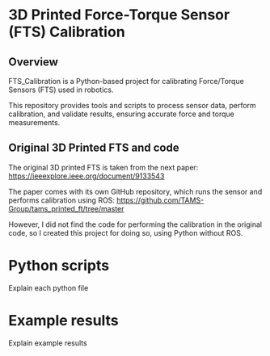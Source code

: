 # 3D Printed Force-Torque Sensor (FTS) Calibration

## Overview
FTS_Calibration is a Python-based project for calibrating Force/Torque Sensors (FTS) used in robotics.

This repository provides tools and scripts to process sensor data, perform calibration, and validate results, ensuring accurate force and torque measurements.

## Original 3D Printed FTS and code
The original 3D printed FTS is taken from the next paper: https://ieeexplore.ieee.org/document/9133543

The paper comes with its own GitHub repository, which runs the sensor and performs calibration using ROS: https://github.com/TAMS-Group/tams_printed_ft/tree/master

However, I did not find the code for performing the calibration in the original code, so I created this project for doing so, using Python without ROS.

# Python scripts
Explain each python file

# Example results
Explain example results